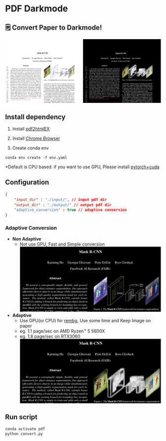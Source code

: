 # PDF Darkmode

##  🗒️ Convert Paper to Darkmode!
![main](./img/main.png)


## Install dependency
1. Install [pdf2htmlEX](https://github.com/pdf2htmlEX/pdf2htmlEX/releases)

2. Install [Chrome Browser](https://www.google.com/intl/ko/chrome/)

3. Create conda env
```
conda env create -f env.yaml
```
*Default is CPU based. if you want to use GPU, Please install [pytorch+cuda](https://pytorch.org/get-started/locally/)

## Configuration
```config.json
{
    "input_dir" : "./input/", // input pdf dir 
    "output_dir" : "./output/" // output pdf dir
    "adaptive_conversion" : true // adaptive conversion
}
```
### Adaptive Conversion
- **Non Adaptive**
    - Not use GPU, Fast and Simple conversion 
![main](./img/non_adaptive.png)
- **Adaptive**
    - Use GPU(or CPU) for [rembg](https://github.com/danielgatis/rembg), Use some time and Keep Image on paper
    - eg. 1.1 page/sec on  AMD Ryzen™ 5 5600X
    - eg. 1.8 page/sec on RTX3060
![main](./img/adaptive.png)


## Run script
```
conda activate pdf
python convert.py
```